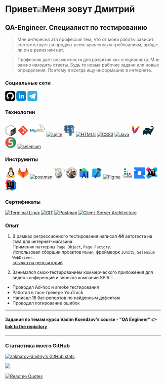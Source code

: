 Привет![](https://user-images.githubusercontent.com/18350557/176309783-0785949b-9127-417c-8b55-ab5a4333674e.gif)Меня зовут Дмитрий
===============================================================================================================================

QA-Engineer. Специалист по тестированию
-----------

 > Мне интересна эта профессия тем, что от моей работы зависит: соответствует ли продукт всем заявленным требованиям, выйдет ли он в релиз или нет.

 > Профессия дает возможности для развития как специалиста. Мне важно находить ответы. Будь то новые рабочие задачи или новые определения. Поэтому я всегда ищу информацию в интернете.

### Социальные сети

<p align="left"> <a href="https://www.github.com/zakharov-dmitriy" target="_blank" rel="noreferrer"><img src="img/github.svg" width="32" heigth="32"></a>
<a href="https://www.linkedin.com/in/zakharov-dmitrii/" target="_blank" rel="noreferrer"><img src="img/linkedIn.svg" width="32" height="32" /></a>
<a target="_blank" href="https://t.me/zakharov_dm">
<img class="social__link" src="img/telegram.svg" width="32" heigth="32"></a></p>

### Технологии

<p align="left">
<a href="https://www.gnu.org/software/bash/" target="_blank"><img src="img/bash.svg" alt="Bash" height="36"></a>
<a href="https://git-scm.com/" target="_blank" rel="noreferrer"><img src="img/git.svg" width="36" height="36" alt="Git" /></a>
<a href="https://www.mysql.com/" target="_blank" rel="noreferrer"> <img src="https://raw.githubusercontent.com/devicons/devicon/master/icons/mysql/mysql-original-wordmark.svg" alt="mysql" width="50" height="50"></a>
<a href="https://www.sqlite.org/" target="_blank" rel="noreferrer"> <img src="https://www.vectorlogo.zone/logos/sqlite/sqlite-icon.svg" alt="sqlite" width="36" height="36"/></a>
<a href="https://www.postgresql.org/" target="_blank" rel="noreferrer"> <img src="img/PostgresSQL.svg" alt="postgreSQL" width="36" height="36"/></a>
<a href="https://en.wikipedia.org/wiki/HTML5" target="_blank"><img src="https://profilinator.rishav.dev/skills-assets/html5-original-wordmark.svg" alt="HTML5" width="40" height="40"></a>
<a href="https://www.w3schools.com/css/" target="_blank"><img src="https://profilinator.rishav.dev/skills-assets/css3-original-wordmark.svg" alt="CSS3" height="40"></a>
<a href="https://www.java.com/" target="_blank"><img src="https://profilinator.rishav.dev/skills-assets/java-original-wordmark.svg" alt="Java" height="45"></a>
<a href="https://maven.apache.org/" target="_blank" rel="noreferrer"><img src="img/Maven.svg" width="36" height="36" alt="Maven"></a>
<a href="https://gradle.org/" target="_blank" rel="noreferrer"><img src="img/Gradle.svg" width="36" height="36" alt="Gredle"></a>
<a href="https://junit.org/junit5/" target="_blank" rel="noreferrer"><img src="img/JUnit.svg" alt="junit" width="36" height="36"></a>
<a href="https://www.selenium.dev" target="_blank" rel="noreferrer"><img src="https://raw.githubusercontent.com/detain/svg-logos/780f25886640cef088af994181646db2f6b1a3f8/svg/selenium-logo.svg" alt="selenium" width="36" height="36"></a>
</p>

### Инструмнты

<p align="left">
<a href="https://www.linux.org/" target="_blank"><img src="img/linux1.svg" alt="Linux" height="36"></a>
<a href="https://about.gitlab.com/" target="_blank"><img src="img/gitlab.svg" alt="GitLab" height="36"></a>
<a href="https://postman.com" target="_blank" rel="noreferrer"> <img src="https://www.vectorlogo.zone/logos/getpostman/getpostman-icon.svg" alt="postman" width="36" height="36"/></a>
<a href="https://postman.com" target="_blank" rel="noreferrer"> <img src="img/charles.svg" alt="postman" width="36" height="36"/></a>
<a href="https://dbeaver.io/" target="_blank" rel="noreferrer"> <img src="img/DBeaver.svg" alt="dbeaver" width="36" height="36"/></a>
<a href="https://developer.android.com/studio/" target="_blank" rel="noreferrer"><img src="img/AS.svg" width="36" height="36" alt="Android Studio"></a>
<a href="https://developer.apple.com/xcode/" target="_blank" rel="noreferrer"><img src="img/Xcode.svg" width="36" height="36" alt="Xcode"></a>
<!-- <a href="https://www.adobe.com/uk/products/photoshop.html" target="_blank" rel="noreferrer"><img src="https://raw.githubusercontent.com/danielcranney/readme-generator/main/public/icons/skills/photoshop-colored.svg" width="36" height="36" alt="Photoshop"></a> -->
<a href="https://www.figma.com/" target="_blank" rel="noreferrer"><img src="https://raw.githubusercontent.com/danielcranney/readme-generator/main/public/icons/skills/figma-colored.svg" width="36" height="36" alt="Figma"></a>
<!-- <a href="https://www.sketch.com/" target="_blank" rel="noreferrer"><img src="https://raw.githubusercontent.com/danielcranney/readme-generator/main/public/icons/skills/sketch-colored.svg" width="36" height="36" alt="Sketch"></a> -->
<a href="https://www.testrail.com/" target="_blank" rel="noreferrer"><img src="img/TestRail.svg" width="36" height="36" alt="TestRail"></a>
<a href="https://www.atlassian.com/ru/software/jira" target="_blank" rel="noreferrer"><img src="img/Jira.svg" width="36" height="36" alt="Jira"></a>
<!-- <a href="https://www.atlassian.com/software/confluence" target="_blank" rel="noreferrer"><img src="img/Confluence.svg" width="36" height="36" alt="Confluence"></a> -->
<a href="https://www.jetbrains.com/ru-ru/youtrack/" target="_blank" rel="noreferrer"><img src="img/youtrack.svg" width="36" height="36" alt="YouTrack"></a>
<a href="https://www.jetbrains.com/idea/" target="_blank" rel="noreferrer"><img src="img/idea.svg" width="36" height="36" alt="Idea"></a>
</p>

### Сертификаты

<div>
<a href="https://drive.google.com/file/d/1WUyhU-E7LbBvYX4lwCAEsClRvunheVUh/view?usp=drive_link" target="_blank" rel="noreferrer"><img src="https://zakharov-dmitriy.github.io/new/terminal.png" alt="Terminal Linux" width="150"></a>
<a href="https://drive.google.com/file/d/1xMiz7Egryx5UJzvtbsK6Iga0lchqA_x6/view?usp=drive_link" target="_blank" rel="noreferrer"><img src="https://zakharov-dmitriy.github.io/new/git.png" alt="GIT" width="150"></a>
<a href="https://drive.google.com/file/d/19hrBCbd-E3N8g9RimIhHrPHSMGFyj6_r/view?usp=drive_link" target="_blank" rel="noreferrer"><img src="https://zakharov-dmitriy.github.io/new/postman.png" alt="Postman" width="150"></a>
<a href="https://drive.google.com/file/d/19hrBCbd-E3N8g9RimIhHrPHSMGFyj6_r/view?usp=drive_link" target="_blank" rel="noreferrer"><img src="https://zakharov-dmitriy.github.io/new/CLS.png" alt="Client-Server Architecture" width="150"></a>
</div>

### Опыт

1. В рамках регрессионного тестирования написал **44** автотеста на `JAVA` для интернет-магазина. <br>
Применял паттерны `Page Object`, `Page Factory`. <br>
Использовал сборщик проектов `Maven`, фреймворк `JUnit5`, `Selenium WebDriver`.<br>
[ссылка на репозиторий](https://github.com/zakharov-dmitriy/pizzeria)

2. Занимался смок-тестированием коммерческого приложения для видео конференций и звонков компании SPIRIT

- Проводил Ad-hoc и smoke тестирования
- Работал в таск-трекере YouTrack
- Написал 18 баг-репортов по найденным дефектам
- Проводил логирование ошибок

---

#### Задания по темам курса Vadim Ksendzov's course - "QA Engineer" :point_right: [link to the repisitory](https://github.com/zakharov-dmitriy/hw_tasks/blob/main/README.md)

---

### Статистика моего GitHub

<!-- статистика по языкам
[![Top Langs](https://github-readme-stats.vercel.app/api/top-langs/?username=zakharov-dmitriy&layout=compact)](https://github.com/zakharov-dmitriy) -->
<!-- 
![](https://github-profile-summary-cards.vercel.app/api/cards/repos-per-language?username=zakharov-dmitriy&theme=github_dark) -->

<a href="https://github.com/zakharov-dmitriy"><img src="https://github-readme-stats.vercel.app/api?username=zakharov-dmitriy&show_icons=true&hide=&count_private=true&title_color=0891b2&text_color=ffffff&icon_color=0891b2&bg_color=1c1917&hide_border=true&show_icons=true" alt="zakharov-dmitriy's GitHub stats" /></a>

<a href="http://www.github.com/zakharov-dmitriy"><img src="https://github-readme-streak-stats.herokuapp.com/?user=zakharov-dmitriy&stroke=ffffff&background=1c1917&ring=0891b2&fire=0891b2&currStreakNum=ffffff&currStreakLabel=0891b2&sideNums=ffffff&sideLabels=ffffff&dates=ffffff&hide_border=true"></a>

[![Readme Quotes](https://quotes-github-readme.vercel.app/api?type=horizontal&theme=dark)](https://github.com/piyushsuthar/github-readme-quotes)
